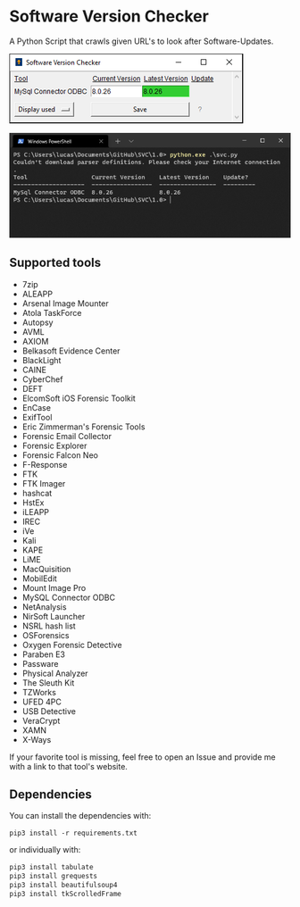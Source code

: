 # Software Version Checker
A Python Script that crawls given URL's to look after Software-Updates.

![SVC screenshot](https://github.com/LucEast/Software-Version-Checker/blob/main/screen.png)


![CLI interface](https://github.com/LucEast/Software-Version-Checker/blob/main/cli.png)

## Supported tools
- 7zip
- ALEAPP
- Arsenal Image Mounter
- Atola TaskForce
- Autopsy
- AVML
- AXIOM
- Belkasoft Evidence Center
- BlackLight
- CAINE
- CyberChef
- DEFT
- ElcomSoft iOS Forensic Toolkit
- EnCase
- ExifTool
- Eric Zimmerman's Forensic Tools
- Forensic Email Collector
- Forensic Explorer
- Forensic Falcon Neo
- F-Response
- FTK
- FTK Imager
- hashcat
- HstEx
- iLEAPP
- IREC
- iVe
- Kali
- KAPE
- LiME
- MacQuisition
- MobilEdit
- Mount Image Pro
- MySQL Connector ODBC
- NetAnalysis
- NirSoft Launcher
- NSRL hash list
- OSForensics
- Oxygen Forensic Detective
- Paraben E3
- Passware
- Physical Analyzer
- The Sleuth Kit
- TZWorks
- UFED 4PC
- USB Detective
- VeraCrypt
- XAMN
- X-Ways

If your favorite tool is missing, feel free to open an Issue and provide me with a link to that tool's website.

## Dependencies

You can install the dependencies with:

```
pip3 install -r requirements.txt
```

or individually with:

```
pip3 install tabulate
pip3 install grequests
pip3 install beautifulsoup4
pip3 install tkScrolledFrame
```
